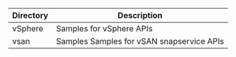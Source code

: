 Directory       | Description
----------------| -------------
vSphere         | Samples for vSphere APIs
vsan            | Samples Samples for vSAN snapservice APIs
